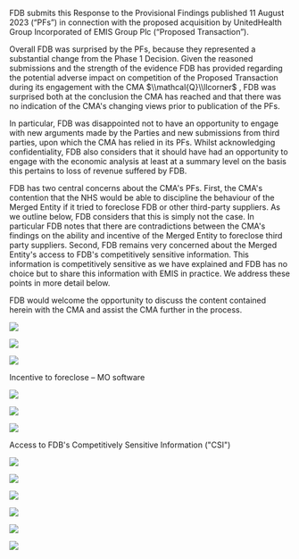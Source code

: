 FDB submits this Response to the Provisional Findings published 11 August 2023 (“PFs”) in connection with the proposed acquisition by UnitedHealth Group Incorporated of EMIS Group Plc (“Proposed Transaction”).

Overall FDB was surprised by the PFs, because they represented a substantial change from the Phase 1 Decision. Given the reasoned submissions and the strength of the evidence FDB has provided regarding the potential adverse impact on competition of the Proposed Transaction during its engagement with the CMA $\\mathcal{Q}\\llcorner$ , FDB was surprised both at the conclusion the CMA has reached and that there was no indication of the CMA's changing views prior to publication of the PFs.

In particular, FDB was disappointed not to have an opportunity to engage with new arguments made by the Parties and new submissions from third parties, upon which the CMA has relied in its PFs. Whilst acknowledging confidentiality, FDB also considers that it should have had an opportunity to engage with the economic analysis at least at a summary level on the basis this pertains to loss of revenue suffered by FDB.

FDB has two central concerns about the CMA's PFs. First, the CMA's contention that the NHS would be able to discipline the behaviour of the Merged Entity if it tried to foreclose FDB or other third-party suppliers. As we outline below, FDB considers that this is simply not the case. In particular FDB notes that there are contradictions between the CMA's findings on the ability and incentive of the Merged Entity to foreclose third party suppliers. Second, FDB remains very concerned about the Merged Entity's access to FDB's competitively sensitive information. This information is competitively sensitive as we have explained and FDB has no choice but to share this information with EMIS in practice. We address these points in more detail below.

FDB would welcome the opportunity to discuss the content contained herein with the CMA and assist the CMA further in the process.

![](/tmp/e3a0e6cf-5c91-4c03-a823-0731f992c534/images/175f6e1001d7120c2723985d9cc045698fe0f9e77a7098c3b14847f8268d13e3.jpg)

![](/tmp/e3a0e6cf-5c91-4c03-a823-0731f992c534/images/ef843439e0536cb33d7cca67cc5f99e6e77479320eb4a27e2cc3e9b6f8f73ac6.jpg)

![](/tmp/e3a0e6cf-5c91-4c03-a823-0731f992c534/images/b4b480e6c603e1d024b3e3cea727da46639c67946942bd46c43cddb8f8abba5f.jpg)

Incentive to foreclose – MO software

![](/tmp/e3a0e6cf-5c91-4c03-a823-0731f992c534/images/043a736f944b07aed9af28648aa299622a6205fbcb1ca61cbbd4d81bdfa4b9ef.jpg)

![](/tmp/e3a0e6cf-5c91-4c03-a823-0731f992c534/images/81e98316532612ceeca45257438005240042566bb101e17e98f3581d85dfcf3b.jpg)

![](/tmp/e3a0e6cf-5c91-4c03-a823-0731f992c534/images/d6e24eaa4fc06681e09b90d6828c7bcbf87a7a37c3d56ac5d4cc362bcdd9c972.jpg)

Access to FDB's Competitively Sensitive Information ("CSI")

![](/tmp/e3a0e6cf-5c91-4c03-a823-0731f992c534/images/0c43915e5136de369385870ad3b1ced69a3d2ce38094e2e831ed1f727de96fa7.jpg)

![](/tmp/e3a0e6cf-5c91-4c03-a823-0731f992c534/images/a4d0f9a39b0db7c3d8199f8168ba4f048df7b42acdc935d15fd1c33c59f1b38c.jpg)

![](/tmp/e3a0e6cf-5c91-4c03-a823-0731f992c534/images/6c253f8e10defcce44b211a30f6a3877f7369b16537fc88064844f0c63e7e4a9.jpg)

![](/tmp/e3a0e6cf-5c91-4c03-a823-0731f992c534/images/cbdefd681b76c36eb56bc8e9ee0e355094349bf0214f5aee3265ff9c31791dec.jpg)

![](/tmp/e3a0e6cf-5c91-4c03-a823-0731f992c534/images/907840648d634766aa7deb347f3c0bf399b1222ef455fe48fea25efe52f33297.jpg)

![](/tmp/e3a0e6cf-5c91-4c03-a823-0731f992c534/images/3b567460845de2d462d73ff037e965094bb5bc9cc31e36a896bdffaab1390c78.jpg)
